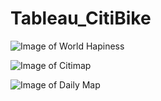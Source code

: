 # Tableau_CitiBike

![Image of World Hapiness](https://loving-newyork.com/wp-content/uploads/2017/07/Citi-Bike-New-York-180426115904002-1600x800.jpg)


![Image of Citimap](https://public.tableau.com/app/profile/abednarz210/viz/MemberTypeandTripTime/Distanceg)

![Image of Daily Map](https://public.tableau.com/app/profile/abednarz210/viz/DailyStationData/DailyStationData)
